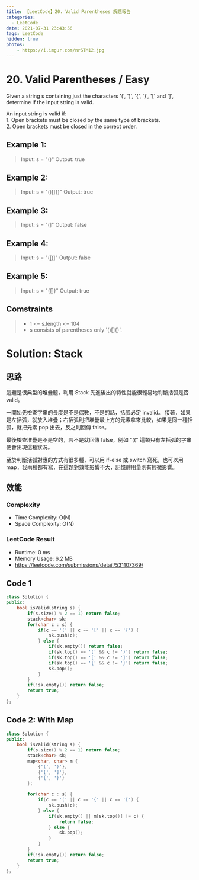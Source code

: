 ```yaml
---
title: 【LeetCode】20. Valid Parentheses 解題報告
categories:
  - LeetCode
date: 2021-07-31 23:43:56
tags: LeetCode
hidden: true
photos:
    - https://i.imgur.com/nrSTM12.jpg
---
```

 
# 20. Valid Parentheses / Easy

Given a string s containing just the characters '(', ')', '{', '}', '[' and ']', determine if the input string is valid.

An input string is valid if: \
    1. Open brackets must be closed by the same type of brackets.\
    2. Open brackets must be closed in the correct order.

<!-- more --> 

## Example 1:
> Input: s = "()"
> Output: true

## Example 2:
> Input: s = "()[]{}"
> Output: true

## Example 3:
> Input: s = "(]"
> Output: false

## Example 4:
> Input: s = "([)]"
> Output: false

## Example 5:
> Input: s = "{[]}"
> Output: true

## Comstraints
> - 1 <= s.length <= 104
> - s consists of parentheses only '()[]{}'.

# Solution: Stack
## 思路

這題是很典型的堆疊題，利用 Stack 先進後出的特性就能很輕易地判斷括弧是否 valid。

一開始先檢查字串的長度是不是偶數，不是的話，括弧必定 invalid。
接著，如果是左括弧，就放入堆疊；右括弧則把堆疊最上方的元素拿來比較，如果是同一種括弧，就把元素 pop 出去，反之則回傳 false。

最後檢查堆疊是不是空的，若不是就回傳 false，例如 "((" 這類只有左括弧的字串便會出現這種狀況。

至於判斷括弧對應的方式有很多種，可以用 if-else 或 switch 寫死，也可以用 map，我兩種都有寫，在這題對效能影響不大，記憶體用量則有輕微影響。


## 效能

### Complexity 
- Time Complexity: O(N)
- Space Complexity: O(N)

### LeetCode Result

- Runtime: 0 ms
- Memory Usage: 6.2 MB 
- https://leetcode.com/submissions/detail/531107369/

## Code 1
```cpp
class Solution {
public:
    bool isValid(string s) {
        if(s.size() % 2 == 1) return false;
        stack<char> sk;
        for(char c : s) {
            if(c == '(' || c == '[' || c == '{') {
                sk.push(c);
            } else {
                if(sk.empty()) return false;
                if(sk.top() == '(' && c != ')') return false;
                if(sk.top() == '[' && c != ']') return false;
                if(sk.top() == '{' && c != '}') return false;
                sk.pop();
            }
        }
        if(!sk.empty()) return false;
        return true;
    }
};
```

## Code 2: With Map
```cpp
class Solution {
public:
    bool isValid(string s) {
        if(s.size() % 2 == 1) return false;
        stack<char> sk;
        map<char, char> m {
            {'(', ')'},
            {'[', ']'}, 
            {'{', '}'}
        };
        
        for(char c : s) {
            if(c == '(' || c == '{' || c == '[') {
                sk.push(c);
            } else {
                if(sk.empty() || m[sk.top()] != c) {
                    return false;
                } else {
                    sk.pop();
                }
            }
        }
        if(!sk.empty()) return false;
        return true;
    }
};
```
